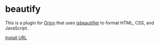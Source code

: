 # beautify

This is a plugin for [Orion](http://www.eclipse.org/orion/) that uses [jsbeautifier](https://github.com/einars/js-beautify) to format HTML, CSS, and JavaScript.

[Install URL](http://jonjonsonjr.github.io/beautify/beautify.html)
